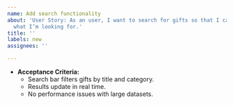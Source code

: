 ```yaml
---
name: Add search functionality
about: 'User Story: As an user, I want to search for gifts so that I can quickly find
  what I’m looking for.'
title: ''
labels: new
assignees: ''

---
```


- **Acceptance Criteria:**  
  - Search bar filters gifts by title and category.  
  - Results update in real time.  
  - No performance issues with large datasets.
